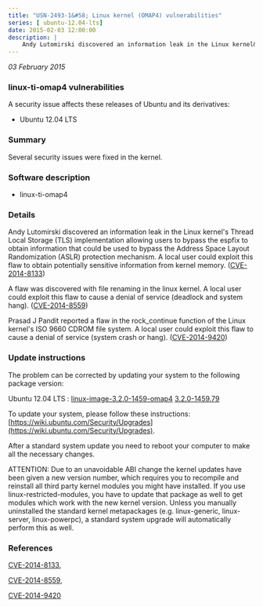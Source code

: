 ```yaml
---
title: "USN-2493-1&#58; Linux kernel (OMAP4) vulnerabilities"
series: [ ubuntu-12.04-lts]
date: 2015-02-03 12:00:00
description: |
    Andy Lutomirski discovered an information leak in the Linux kernel&#39;s Thread Local Storage (TLS) implementation allowing users to bypass the espfix to obtain information that could be used to bypass the Address Space Layout Randomization (ASLR) protection mechanism. A local user could exploit this flaw to obtain potentially sensitive information from kernel memory. ([CVE-2014-8133](http://people.ubuntu.com/~ubuntu-security/cve/CVE-2014-8133))
--- 
```

 
 

*03 February 2015*

### linux-ti-omap4 vulnerabilities

A security issue affects these releases of Ubuntu and its derivatives:

* Ubuntu 12.04 LTS

### Summary

Several security issues were fixed in the kernel. 

### Software description

* linux-ti-omap4 

### Details

Andy Lutomirski discovered an information leak in the Linux kernel&#39;s Thread Local Storage (TLS) implementation allowing users to bypass the espfix to obtain information that could be used to bypass the Address Space Layout Randomization (ASLR) protection mechanism. A local user could exploit this flaw to obtain potentially sensitive information from kernel memory. ([CVE-2014-8133](http://people.ubuntu.com/~ubuntu-security/cve/CVE-2014-8133))

A flaw was discovered with file renaming in the linux kernel. A local user could exploit this flaw to cause a denial of service (deadlock and system hang). ([CVE-2014-8559](http://people.ubuntu.com/~ubuntu-security/cve/CVE-2014-8559))

Prasad J Pandit reported a flaw in the rock_continue function of the Linux kernel&#39;s ISO 9660 CDROM file system. A local user could exploit this flaw to cause a denial of service (system crash or hang). ([CVE-2014-9420](http://people.ubuntu.com/~ubuntu-security/cve/CVE-2014-9420)) 

### Update instructions

The problem can be corrected by updating your system to the following package version:

Ubuntu 12.04 LTS
 : [linux-image-3.2.0-1459-omap4](https://launchpad.net/ubuntu/+source/linux-ti-omap4) <span> [3.2.0-1459.79](https://launchpad.net/ubuntu/+source/linux-ti-omap4/3.2.0-1459.79) </span> 

To update your system, please follow these instructions: [https://wiki.ubuntu.com/Security/Upgrades](https://wiki.ubuntu.com/Security/Upgrades).

After a standard system update you need to reboot your computer to make all the necessary changes.

ATTENTION: Due to an unavoidable ABI change the kernel updates have been given a new version number, which requires you to recompile and reinstall all third party kernel modules you might have installed. If you use linux-restricted-modules, you have to update that package as well to get modules which work with the new kernel version. Unless you manually uninstalled the standard kernel metapackages (e.g. linux-generic, linux-server, linux-powerpc), a standard system upgrade will automatically perform this as well. 

### References

 
 [CVE-2014-8133](http://people.ubuntu.com/~ubuntu-security/cve/CVE-2014-8133), 

 [CVE-2014-8559](http://people.ubuntu.com/~ubuntu-security/cve/CVE-2014-8559), 

 [CVE-2014-9420](http://people.ubuntu.com/~ubuntu-security/cve/CVE-2014-9420)
 

